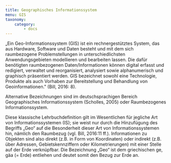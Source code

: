 ```yaml
---
title: Geographisches Informationssystem
menu: GIS
taxonomy:
    category:
        - docs
---
```

„Ein Geo-Informationssystem (GIS) ist ein rechnergestütztes System, das aus Hardware, Software und Daten besteht und mit dem sich raumbezogene Problemstellungen in unterschiedlichsten Anwendungsgebieten modellieren und bearbeiten lassen. Die dafür benötigten raumbezogenen Daten/Informationen können digital erfasst und redigiert, verwaltet und reorganisiert, analysiert sowie alphanumerisch und graphisch präsentiert werden. GIS bezeichnet sowohl eine Technologie, Produkte als auch Vorhaben zur Bereitstellung und Behandlung von Geoinformationen." (Bill, 2016: 8).

Alternative Bezeichnungen sind im deutschsprachigen Bereich Geographisches Informationssystem (Scholles, 2005) oder Raumbezogenes Informationssystem.

Diese klassische Lehrbuchdefinition gilt im Wesentlichen für jegliche Art von Informationssystemen (IS); sie weist nur durch die Hinzufügung des Begriffs „Geo“ auf die Besonderheit dieser Art von Informationssystemen hin, nämlich den Raumbezug (vgl. Bill, 2016:11 ff.). Informationen zu Objekten sind also direkt (z.B. in Form von Koordinaten) oder indirekt (z.B. über Adressen, Gebietskennziffern oder Kilometrierungen) mit einer Stelle auf der Erde verknüpfbar. Die Bezeichnung „Geo“ ist dem griechischen ge, gäa (= Erde) entliehen und deutet somit den Bezug zur Erde an.
